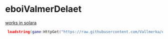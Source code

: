 # eboiValmerDelaet
<ins>works in solara</ins>

```lua 
 loadstring(game:HttpGet("https://raw.githubusercontent.com/Vallmerka/eboiValmerDelaet/refs/heads/main/niga.lua", true))()
```
